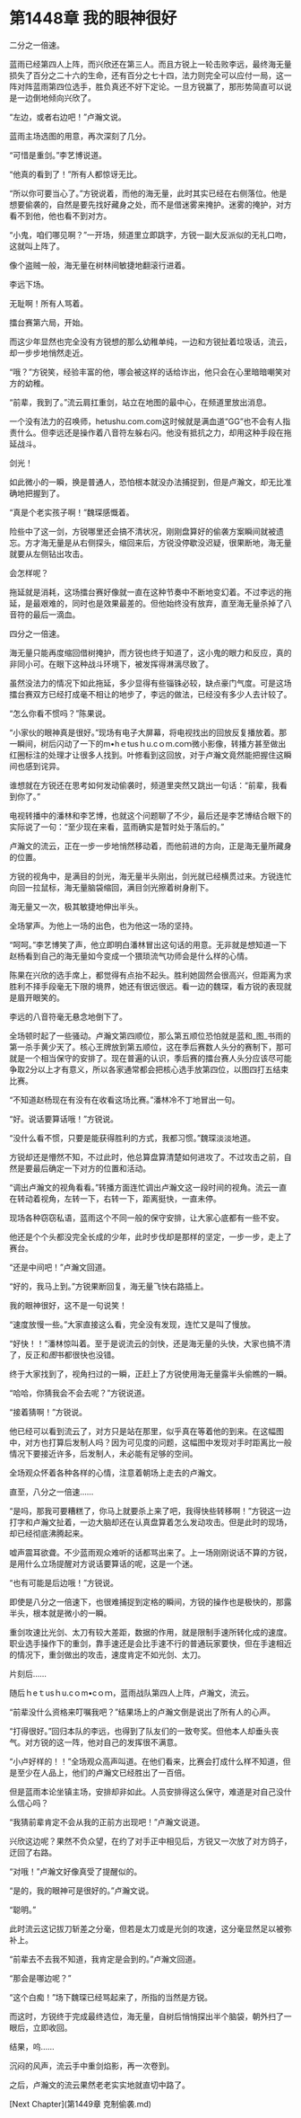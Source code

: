 # 第1448章 我的眼神很好

二分之一倍速。

蓝雨已经第四人上阵，而兴欣还在第三人。而且方锐上一轮击败李远，最终海无量损失了百分之二十六的生命，还有百分之七十四，法力则完全可以应付一局，这一阵对阵蓝雨第四位选手，胜负真还不好下定论。一旦方锐赢了，那形势简直可以说是一边倒地倾向兴欣了。

“左边，或者右边吧！”卢瀚文说。

蓝雨主场选图的用意，再次深刻了几分。

“可惜是重剑。”李艺博说道。

“他真的看到了！”所有人都惊讶无比。

“所以你可要当心了。”方锐说着，而他的海无量，此时其实已经在右侧落位。他是想要偷袭的，自然是要先找好藏身之处，而不是借迷雾来掩护。迷雾的掩护，对方看不到他，他也看不到对方。

“小鬼，咱们哪见啊？”一开场，频道里立即跳字，方锐一副大反派似的无礼口吻，这就叫上阵了。

像个盗贼一般，海无量在树林间敏捷地翻滚行进着。

李远下场。

无耻啊！所有人骂着。

擂台赛第六局，开始。

而这少年显然也完全没有方锐想的那么幼稚单纯，一边和方锐扯着垃圾话，流云，却一步步地悄然走近。

“哦？”方锐笑，经验丰富的他，哪会被这样的话给诈出，他只会在心里暗暗嘲笑对方的幼稚。

“前辈，我到了。”流云肩扛重剑，站立在地图的最中心，在频道里放出消息。

一个没有法力的召唤师，hetushu.com.com这时候就是满血道“GG”也不会有人指责什么。但李远还是操作着八音符左躲右闪。他没有抵抗之力，却用这种手段在拖延战斗。

剑光！

如此微小的一瞬，换是普通人，恐怕根本就没办法捕捉到，但是卢瀚文，却无比准确地把握到了。

“真是个老实孩子啊！”魏琛感慨着。

险些中了这一剑，方锐哪里还会搞不清状况，刚刚盘算好的偷袭方案瞬间就被遗忘。方才海无量是从右侧探头，缩回来后，方锐没停歇没迟疑，很果断地，海无量就要从左侧钻出攻击。

会怎样呢？

拖延就是消耗，这场擂台赛好像就一直在这种节奏中不断地变幻着。不过李远的拖延，是最艰难的，同时也是效果最差的。但他始终没有放弃，直至海无量杀掉了八音符的最后一滴血。

四分之一倍速。

海无量只能再度缩回借树掩护，而方锐也终于知道了，这小鬼的眼力和反应，真的非同小可。在眼下这种战斗环境下，被发挥得淋漓尽致了。

虽然没法力的情况下如此拖延，多少显得有些锱铢必较，缺点豪门气度。可是这场擂台赛双方已经打成毫不相让的地步了，李远的做法，已经没有多少人去计较了。

“怎么你看不惯吗？”陈果说。

“小家伙的眼神真是很好。”现场有电子大屏幕，将电视找出的回放反复播放着。那一瞬间，树后闪动了一下的m•hｅtusｈu.cｏm.coｍ微小影像，转播方甚至做出红圈标注的处理才让很多人找到。叶修看到这回放，对于卢瀚文竟然能把握住这瞬间也感到诧异。

谁想就在方锐还在思考如何发动偷袭时，频道里突然又跳出一句话：“前辈，我看到你了。”

电视转播中的潘林和李艺博，也就这个问题聊了不少，最后还是李艺博结合眼下的实际说了一句：“至少现在来看，蓝雨确实是暂时处于落后的。”

卢瀚文的流云，正在一步一步地悄然移动着，而他前进的方向，正是海无量所藏身的位置。

方锐的视角中，是满目的剑光，海无量半头刚出，剑光就已经横贯过来。方锐连忙向回一拉鼠标，海无量脑袋缩回，满目剑光擦着树身削下。

海无量又一次，极其敏捷地伸出半头。

全场掌声。为他上一场的出色，也为他这一场的坚持。

“呵呵。”李艺博笑了声，他立即明白潘林冒出这句话的用意。无非就是想知道一下赵杨看到自己的海无量如今变成一个猥琐流气功师会是什么样的心情。

陈果在兴欣的选手席上，都觉得有点抬不起头。胜利她固然会很高兴，但距离为求胜利不择手段毫无下限的境界，她还有很远很远。看一边的魏琛，看方锐的表现就是眉开眼笑的。

李远的八音符毫无悬念地倒下了。

全场顿时起了一些骚动。卢瀚文第四顺位，那么第五顺位恐怕就是蓝和_图_书雨的第一杀手黄少天了。核心王牌放到第五顺位，这在季后赛数人头分的赛制下，那可就是一个相当保守的安排了。现在普遍的认识，季后赛的擂台赛人头分应该尽可能争取2分以上才有意义，所以各家通常都会把核心选手放第四位，以图四打五结束比赛。

“不知道赵杨现在有没有在收看这场比赛。”潘林冷不丁地冒出一句。

“好。说话要算话哦！”方锐说。

“没什么看不惯，只要是能获得胜利的方式，我都习惯。”魏琛淡淡地道。

方锐却还是懵然不知，不过此时，他总算盘算清楚如何进攻了。不过攻击之前，自然是要最后确定一下对方的位置和活动。

“调出卢瀚文的视角看看。”转播方面连忙调出卢瀚文这一段时间的视角。流云一直在转动着视角，左转一下，右转一下，距离挺快，一直未停。

现场各种窃窃私语，蓝雨这个不同一般的保守安排，让大家心底都有一些不安。

他还是个个头都没完全长成的少年，此时步伐却是那样的坚定，一步一步，走上了赛台。

“还是中间吧！”卢瀚文回道。

“好的，我马上到。”方锐果断回复，海无量飞快右路插上。

我的眼神很好，这不是一句说笑！

“速度放慢一些。”大家直接这么看，完全没有发现，连忙又是叫了慢放。

“好快！！”潘林惊叫着。至于是说流云的剑快，还是海无量的头快，大家也搞不清了，反正和*图*书都很快也没错。

终于大家找到了，视角扫过的一瞬，正赶上了方锐使用海无量露半头偷瞧的一瞬。

“哈哈，你猜我会不会去呢？”方锐说道。

“接着猜啊！”方锐说。

他已经可以看到流云了，对方只是站在那里，似乎真在等着他的到来。在这幅图中，对方也打算后发制人吗？因为可见度的问题，这幅图中发现对手时距离比一般情况下要接近许多，后发制人，未必能有足够的空间。

全场观众怀着各种各样的心情，注意着朝场上走去的卢瀚文。

直至，八分之一倍速……

“是吗，那我可要糟糕了，你马上就要杀上来了吧，我得快些转移啊！”方锐这一边打字和卢瀚文扯着，一边大脑却还在认真盘算着怎么发动攻击。但是此时的现场，却已经彻底沸腾起来。

嘘声震耳欲聋。不少蓝雨观众难听的话都骂出来了。上一场刚刚说话不算的方锐，是用什么立场提醒对方说话要算话的呢，这是一个迷。

“也有可能是后边哦！”方锐说。

即使是八分之一倍速下，也很难捕捉到定格的瞬间，方锐的操作也是极快的，那露半头，根本就是微小的一瞬。

重剑攻速比光剑、太刀有较大差距，数据的作用，就是限制手速所转化成的速度。职业选手操作下的重剑，靠手速还是会比手速不行的普通玩家要快，但在手速相近的情况下，重剑做出的攻击，速度肯定不如光剑、太刀。

片刻后……

随后ｈeｔusｈu.cｏm•cｏｍ，蓝雨战队第四人上阵，卢瀚文，流云。

“前辈没什么资格来叮嘱我吧？”结果场上的卢瀚文倒是说出了所有人的心声。

“打得很好。”回归本队的李远，也得到了队友们的一致夸奖。但他本人却垂头丧气。对方锐的这一阵，他对自己的发挥很不满意。

“小卢好样的！！”全场观众高声叫道。在他们看来，比赛会打成什么样不知道，但是至少在人品上，他们的卢瀚文已经胜出了一百倍。

但是蓝雨本论坐镇主场，安排却非如此。人员安排得这么保守，难道是对自己没什么信心吗？

“我猜前辈肯定不会从我的正前方出现吧！”卢瀚文说道。

兴欣这边呢？果然不负众望，在约了对手正中相见后，方锐又一次放了对方鸽子，迂回了右路。

“对哦！”卢瀚文好像真受了提醒似的。

“是的，我的眼神可是很好的。”卢瀚文说。

“聪明。”

此时流云这记拔刀斩差之分毫，但若是太刀或是光剑的攻速，这分毫显然足以被弥补上。

“前辈去不去我不知道，我肯定是会到的。”卢瀚文回道。

“那会是哪边呢？”

“这个白痴！”场下魏琛已经骂起来了，所指的当然是方锐。

而这时，方锐终于完成最终选位，海无量，自树后悄悄探出半个脑袋，朝外扫了一眼后，立即收回。

结果，呜……

沉闷的风声，流云手中重剑焰影，再一次卷到。

之后，卢瀚文的流云果然老老实实地就直切中路了。



[Next Chapter](第1449章 克制偷袭.md)